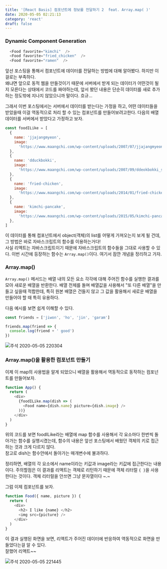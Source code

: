 ```yaml
---
title: '[React Basis] 컴포넌트에 정보를 전달하기 2  feat. Array.map( )'
date: 2020-05-05 02:21:13
category: 'react'
draft: false
---
```


### Dynamic Component Generation

```javascript
  <Food favorite="kimchi"  />
  <Food favorite="fried_chicken"  />
  <Food favorite="ramen"  />
```

앞선 포스팅을 통해서 컴포넌트에 데이터를 전달하는 방법에 대해 알아봤다. 하지만 이걸로는 부족하다. <br>
왜냐면 앞으로 동적 웹을 만들것이기 때문에 서버에서 받게 되는 데이터가 어떤것이 될지 모른다는 상태에서 코드를 짜야하는데, 앞서 봤던 내용은 단순히 데이터를 새로 추가하는 정도밖에 지나지 않았으니까 말이다. 흐규...

그래서 이번 포스팅에서는 서버에서 데이터를 받는다는 가정을 하고,
어떤 데이터들을 받았을때 이걸 역동적으로 처리 할 수 있는 컴포넌트를 만들어보려고한다. 다음의 배열 데이터를 서버에서 받았다고 가정하고 보자.

```javascript
const foodILike = [
  {
    name: 'jjajangmyeon',
    image:
      'https://www.maangchi.com/wp-content/uploads/2007/07/jjajangmyeonAugflickr-75x75.jpg',
  },
  {
    name: 'dduckbokki',
    image:
      'https://www.maangchi.com/wp-content/uploads/2007/09/ddeokbokki_sizzle-75x75.jpg',
  },
  {
    name: 'fried-chicken',
    image:
      'https://www.maangchi.com/wp-content/uploads/2014/01/fried-chicken_basket-75x75.jpg',
  },
  {
    name: 'kimchi-pancake',
    image:
      'https://www.maangchi.com/wp-content/uploads/2015/05/kimchi-pancake-75x75.jpg',
  },
]
```

이 데이터를 통해 컴포넌트에서 object(객체)의 list를 어떻게 가져오는지 보게 될 건데, 그 방법은 바로 자바스크립트의 함수를 이용하는거다! <br>
사실 리액트는 자바스크립트이기 때문에 자바스크립트의 함수들을 그대로 사용할 수 있다. 이번 시간에 등장하는 함수는 `Array.map()`이다. 여기서 잠깐 개념을 정리하고 가자.

### Array.map() <br>

`Array.map()` 메서드는 배열 내의 모든 요소 각각에 대해 주어진 함수를 실행한 결과를 모아 새로운 배열을 반환한다. 배열 전체를 돌며 배열값을 사용해서 "또 다른 배열"을 만들고 싶을때 적합한데, 특히 원본 배열은 건들지 않고 그 값을 활용해서 새로운 배열을 만들어야 할 때 특히 유용하다.

다음 예시를 보면 쉽게 이해할 수 있다.

```javascript
const friends = ['jiwon', 'ho', 'jin', 'garam']

friends.map(friend => {
  console.log(friend + ' good')
})
```

![주석 2020-05-05 220304](https://user-images.githubusercontent.com/60246689/81069017-405e4e80-8f1c-11ea-8d2b-3c4f05e1b5b9.png)

### Array.map()을 활용한 컴포넌트 만들기

이제 이 map의 사용법을 알게 되었으니 배열을 활용해서 역동적으로 동작하는 컴포넌트를 만들어보자.

```javascript
function App() {
  return (
    <div>
      {foodILike.map(dish => (
        <Food name={dish.name} picture={dish.image} />
      ))}
    </div>
  )
}
```

위의 코드를 보면 foodILike라는 배열에 map 함수를 사용해서 각 요소마다 한번씩 돌아가는 함수를 실행시켰는데, 함수의 내용은 앞선 포스팅에서 배웠던 객체의 키로 접근하는 것과 크게 다르지 않다. <br>참고로 dish는 함수안에서 돌아가는 매개변수에 불과하다.

정리하면, 배열의 각 요소에서 name이라는 키값과 image라는 키값에 접근한다는 내용이다. 주의할점은 이 결과를 리액트는 객체로 리턴하기 때문에 객체 리터럴 `{ }`을 사용한다는 것이다. 객체 리터럴을 안쓰면 그냥 문자열이다 ~.~

그럼 이제 컴포넌트를 보자.

```javascript
function Food({ name, picture }) {
  return (
    <div>
      <h2> I like {name} </h2>
      <img src={picture} />
    </div>
  )
}
```

이 결과 실행된 화면을 보면, 리액트가 주어진 데이터에 반응하여 역동적으로 화면을 만들었다는걸 알 수 있다. <br>
잘했어 리액트~~

![주석 2020-05-05 221445](https://user-images.githubusercontent.com/60246689/81071205-51f52580-8f1f-11ea-93b1-2334623fcdcd.png)
